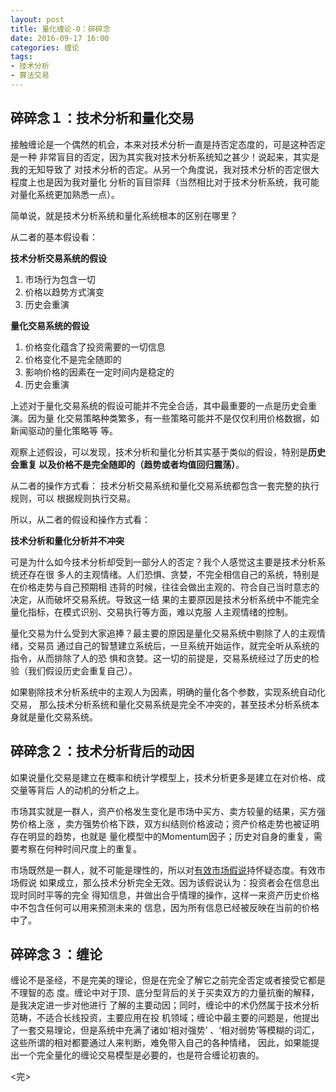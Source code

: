 ```yaml
---
layout: post
title: 量化缠论-0：碎碎念
date: 2016-09-17 16:00
categories: 缠论
tags:
- 技术分析
- 算法交易
---
```


## 碎碎念１：技术分析和量化交易

接触缠论是一个偶然的机会，本来对技术分析一直是持否定态度的，可是这种否定是一种
非常盲目的否定，因为其实我对技术分析系统知之甚少！说起来，其实是我的无知导致了
对技术分析的否定。从另一个角度说，我对技术分析的否定很大程度上也是因为我对量化
分析的盲目崇拜（当然相比对于技术分析系统，我可能对量化系统更加熟悉一点）。

简单说，就是技术分析系统和量化系统根本的区别在哪里？

从二者的基本假设看：

**技术分析交易系统的假设**

1. 市场行为包含一切
2. 价格以趋势方式演变
3. 历史会重演

**量化交易系统的假设**

1. 价格变化蕴含了投资需要的一切信息
2. 价格变化不是完全随即的
3. 影响价格的因素在一定时间内是稳定的
4. 历史会重演

上述对于量化交易系统的假设可能并不完全合适，其中最重要的一点是历史会重演。因为量
化交易策略种类繁多，有一些策略可能并不是仅仅利用价格数据，如新闻驱动的量化策略等
等。

观察上述假设，可以发现，技术分析和量化分析其实基于类似的假设，特别是**历史会重复
**以及**价格不是完全随即的（趋势或者均值回归震荡）**。

从二者的操作方式看： 技术分析交易系统和量化交易系统都包含一套完整的执行规则，可以
根据规则执行交易。

所以，从二者的假设和操作方式看：

>
**技术分析和量化分析并不冲突**

可是为什么如今技术分析却受到一部分人的否定？我个人感觉这主要是技术分析系统还存在很
多人的主观情绪。人们恐惧、贪婪，不完全相信自己的系统，特别是在价格走势与自己预期相
违背的时候，往往会做出主观的、符合自己当时意志的决定，从而破坏交易系统。导致这一结
果的主要原因是技术分析系统中不能完全量化指标，在模式识别、交易执行等方面，难以克服
人主观情绪的控制。

量化交易为什么受到大家追捧？最主要的原因是量化交易系统中剔除了人的主观情绪，交易员
通过自己的智慧建立系统后，一旦系统开始运作，就完全听从系统的指令，从而排除了人的恐
惧和贪婪。这一切的前提是，交易系统经过了历史的检验（我们假设历史会重复自己）。

>
如果剔除技术分析系统中的主观人为因素，明确的量化各个参数，实现系统自动化交易，
那么技术分析系统和量化交易系统是完全不冲突的，甚至技术分析系统本身就是量化交易系统。

## 碎碎念２：技术分析背后的动因

如果说量化交易是建立在概率和统计学模型上，技术分析更多是建立在对价格、成交量等背后
人的动机的分析之上。

市场其实就是一群人，资产价格发生变化是市场中买方、卖方较量的结果，买方强势价格上涨
，卖方强势价格下跌，双方纠结则价格波动；资产价格走势也被证明存在明显的趋势，也就是
量化模型中的Momentum因子；历史对自身的重复，需要考察在何种时间尺度上的重复。

市场既然是一群人，就不可能是理性的，所以对[有效市场假说][1]持怀疑态度。有效市场假说
如果成立，那么技术分析完全无效。因为该假说认为：投资者会在信息出现时同时平等的完全
得知信息，并做出合乎情理的操作，这样一来资产历史价格中不包含任何可以用来预测未来的
信息，因为所有信息已经被反映在当前的价格中了。

## 碎碎念３：缠论

缠论不是圣经，不是完美的理论，但是在完全了解它之前完全否定或者接受它都是不理智的态
度。缠论中对于顶、底分型背后的关于买卖双方的力量抗衡的解释，是我决定进一步对他进行
了解的主要动因；同时，缠论中的术仍然属于技术分析范畴，不适合长线投资，主要应用在投
机领域；缠论中最主要的问题是，他提出了一套交易理论，但是系统中充满了诸如‘相对强势’
、‘相对弱势’等模糊的词汇，这些所谓的相对都要通过人来判断，难免带入自己的各种情绪，
因此，如果能提出一个完全量化的缠论交易模型是必要的，也是符合缠论初衷的。

<完>

[1]:https://zh.wikipedia.org/wiki/%E6%95%88%E7%8E%87%E5%B8%82%E5%A0%B4%E5%81%87%E8%AA%AA

